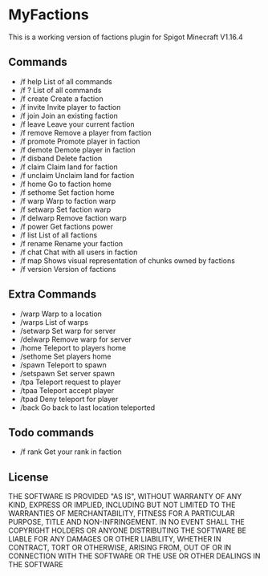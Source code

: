 MyFactions
===========

This is a working version of factions plugin for Spigot Minecraft V1.16.4

Commands
-----------
- /f help      List of all commands
- /f ?         List of all commands
- /f create    Create a faction
- /f invite    Invite player to faction
- /f join      Join an existing faction
- /f leave     Leave your current faction
- /f remove    Remove a player from faction
- /f promote   Promote player in faction
- /f demote    Demote player in faction
- /f disband   Delete faction
- /f claim     Claim land for faction
- /f unclaim   Unclaim land for faction
- /f home      Go to faction home
- /f sethome   Set faction home
- /f warp      Warp to faction warp
- /f setwarp   Set faction warp
- /f delwarp   Remove faction warp
- /f power     Get factions power
- /f list      List of all factions
- /f rename    Rename your faction
- /f chat      Chat with all users in faction
- /f map       Shows visual representation of chunks owned by factions
- /f version   Version of factions

Extra Commands
-----------
- /warp       Warp to a location
- /warps      List of warps
- /setwarp    Set warp for server
- /delwarp    Remove warp for server
- /home       Teleport to players home
- /sethome    Set players home
- /spawn      Teleport to spawn
- /setspawn   Set server spawn
- /tpa        Teleport request to player
- /tpaa       Teleport accept player
- /tpad       Deny teleport for player
- /back       Go back to last location teleported

Todo commands
-----------
- /f rank     Get your rank in faction

License
-----------
THE SOFTWARE IS PROVIDED "AS IS", WITHOUT WARRANTY OF ANY KIND, EXPRESS OR IMPLIED, INCLUDING BUT NOT LIMITED TO THE WARRANTIES OF MERCHANTABILITY, FITNESS FOR A PARTICULAR PURPOSE, TITLE AND NON-INFRINGEMENT. IN NO EVENT SHALL THE COPYRIGHT HOLDERS OR ANYONE DISTRIBUTING THE SOFTWARE BE LIABLE FOR ANY DAMAGES OR OTHER LIABILITY, WHETHER IN CONTRACT, TORT OR OTHERWISE, ARISING FROM, OUT OF OR IN CONNECTION WITH THE SOFTWARE OR THE USE OR OTHER DEALINGS IN THE SOFTWARE
